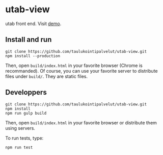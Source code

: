 # utab-view

utab front end.
Visit [demo](http://taulukointipalvelut.github.io/utab-view/).

## Install and run

```
git clone https://github.com/taulukointipalvelut/utab-view.git
npm install --production
```

Then, open `build/index.html` in your favorite browser (Chrome is recommanded).
Of course, you can use your favorite server to distribute files under `build/`.
They are static files.

## Developpers

```
git clone https://github.com/taulukointipalvelut/utab-view.git
npm install
npm run gulp build
```

Then, open `build/index.html` in your favorite browser or distribute them using servers.

To run tests, type:

```
npm run test
```
